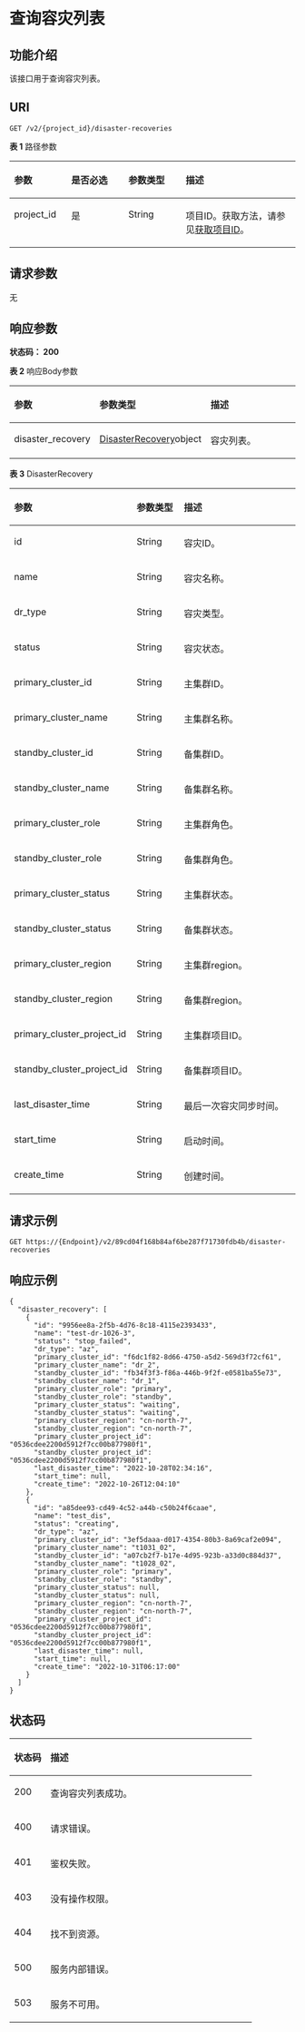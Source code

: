 # 查询容灾列表<a name="ZH-CN_TOPIC_0000001388442662"></a>

## 功能介绍<a name="section2768243112320"></a>

该接口用于查询容灾列表。

## URI<a name="section18775243182318"></a>

```
GET /v2/{project_id}/disaster-recoveries
```

**表 1**  路径参数

<a name="table12786043182314"></a>
<table><thead align="left"><tr id="row378219432238"><th class="cellrowborder" valign="top" width="20%" id="mcps1.2.5.1.1"><p id="p9788104311230"><a name="p9788104311230"></a><a name="p9788104311230"></a>参数</p>
</th>
<th class="cellrowborder" valign="top" width="20%" id="mcps1.2.5.1.2"><p id="p1179116433236"><a name="p1179116433236"></a><a name="p1179116433236"></a>是否必选</p>
</th>
<th class="cellrowborder" valign="top" width="20%" id="mcps1.2.5.1.3"><p id="p19794543182318"><a name="p19794543182318"></a><a name="p19794543182318"></a>参数类型</p>
</th>
<th class="cellrowborder" valign="top" width="40%" id="mcps1.2.5.1.4"><p id="p279918431231"><a name="p279918431231"></a><a name="p279918431231"></a>描述</p>
</th>
</tr>
</thead>
<tbody><tr id="row117821843152319"><td class="cellrowborder" valign="top" width="20%" headers="mcps1.2.5.1.1 "><p id="p380394322311"><a name="p380394322311"></a><a name="p380394322311"></a>project_id</p>
</td>
<td class="cellrowborder" valign="top" width="20%" headers="mcps1.2.5.1.2 "><p id="p38063431238"><a name="p38063431238"></a><a name="p38063431238"></a>是</p>
</td>
<td class="cellrowborder" valign="top" width="20%" headers="mcps1.2.5.1.3 "><p id="p3809194315231"><a name="p3809194315231"></a><a name="p3809194315231"></a>String</p>
</td>
<td class="cellrowborder" valign="top" width="40%" headers="mcps1.2.5.1.4 "><p id="p2812134312236"><a name="p2812134312236"></a><a name="p2812134312236"></a>项目ID。获取方法，请参见<a href="获取项目ID.md">获取项目ID</a>。</p>
</td>
</tr>
</tbody>
</table>

## 请求参数<a name="section4829043142318"></a>

无

## 响应参数<a name="section1183644302320"></a>

**状态码： 200**

**表 2**  响应Body参数

<a name="zh-cn_topic_0000001437418445_response_WorkloadStatusResp"></a>
<table><thead align="left"><tr id="row88431643132318"><th class="cellrowborder" valign="top" width="20%" id="mcps1.2.4.1.1"><p id="p38491143192316"><a name="p38491143192316"></a><a name="p38491143192316"></a>参数</p>
</th>
<th class="cellrowborder" valign="top" width="19.81%" id="mcps1.2.4.1.2"><p id="p198529439237"><a name="p198529439237"></a><a name="p198529439237"></a>参数类型</p>
</th>
<th class="cellrowborder" valign="top" width="60.19%" id="mcps1.2.4.1.3"><p id="p4855154372319"><a name="p4855154372319"></a><a name="p4855154372319"></a>描述</p>
</th>
</tr>
</thead>
<tbody><tr id="row158431543152311"><td class="cellrowborder" valign="top" width="20%" headers="mcps1.2.4.1.1 "><p id="p17964161305017"><a name="p17964161305017"></a><a name="p17964161305017"></a>disaster_recovery</p>
</td>
<td class="cellrowborder" valign="top" width="19.81%" headers="mcps1.2.4.1.2 "><p id="p184275259400"><a name="p184275259400"></a><a name="p184275259400"></a><a href="#zh-cn_topic_0000001437418445_response_WorkloadStatus">DisasterRecovery</a>object</p>
</td>
<td class="cellrowborder" valign="top" width="60.19%" headers="mcps1.2.4.1.3 "><p id="p48663431235"><a name="p48663431235"></a><a name="p48663431235"></a>容灾列表。</p>
</td>
</tr>
</tbody>
</table>

**表 3**  DisasterRecovery

<a name="zh-cn_topic_0000001437418445_response_WorkloadStatus"></a>
<table><thead align="left"><tr id="row188691436232"><th class="cellrowborder" valign="top" width="20%" id="mcps1.2.4.1.1"><p id="p1887514437236"><a name="p1887514437236"></a><a name="p1887514437236"></a>参数</p>
</th>
<th class="cellrowborder" valign="top" width="20%" id="mcps1.2.4.1.2"><p id="p2878643132318"><a name="p2878643132318"></a><a name="p2878643132318"></a>参数类型</p>
</th>
<th class="cellrowborder" valign="top" width="60%" id="mcps1.2.4.1.3"><p id="p17881543132314"><a name="p17881543132314"></a><a name="p17881543132314"></a>描述</p>
</th>
</tr>
</thead>
<tbody><tr id="row13869104317231"><td class="cellrowborder" valign="top" width="20%" headers="mcps1.2.4.1.1 "><p id="p7889124620401"><a name="p7889124620401"></a><a name="p7889124620401"></a>id</p>
</td>
<td class="cellrowborder" valign="top" width="20%" headers="mcps1.2.4.1.2 "><p id="p198881743172311"><a name="p198881743172311"></a><a name="p198881743172311"></a>String</p>
</td>
<td class="cellrowborder" valign="top" width="60%" headers="mcps1.2.4.1.3 "><p id="p8892743172312"><a name="p8892743172312"></a><a name="p8892743172312"></a>容灾ID。</p>
</td>
</tr>
<tr id="row1870124320237"><td class="cellrowborder" valign="top" width="20%" headers="mcps1.2.4.1.1 "><p id="p1345237114116"><a name="p1345237114116"></a><a name="p1345237114116"></a>name</p>
</td>
<td class="cellrowborder" valign="top" width="20%" headers="mcps1.2.4.1.2 "><p id="p20899043172314"><a name="p20899043172314"></a><a name="p20899043172314"></a>String</p>
</td>
<td class="cellrowborder" valign="top" width="60%" headers="mcps1.2.4.1.3 "><p id="p20902134372314"><a name="p20902134372314"></a><a name="p20902134372314"></a>容灾名称。</p>
</td>
</tr>
<tr id="row15397103316296"><td class="cellrowborder" valign="top" width="20%" headers="mcps1.2.4.1.1 "><p id="p14867124119410"><a name="p14867124119410"></a><a name="p14867124119410"></a>dr_type</p>
</td>
<td class="cellrowborder" valign="top" width="20%" headers="mcps1.2.4.1.2 "><p id="p4398173311297"><a name="p4398173311297"></a><a name="p4398173311297"></a>String</p>
</td>
<td class="cellrowborder" valign="top" width="60%" headers="mcps1.2.4.1.3 "><p id="p2398103316294"><a name="p2398103316294"></a><a name="p2398103316294"></a>容灾类型。</p>
</td>
</tr>
<tr id="row198423118304"><td class="cellrowborder" valign="top" width="20%" headers="mcps1.2.4.1.1 "><p id="p186510337422"><a name="p186510337422"></a><a name="p186510337422"></a>status</p>
</td>
<td class="cellrowborder" valign="top" width="20%" headers="mcps1.2.4.1.2 "><p id="p684231183018"><a name="p684231183018"></a><a name="p684231183018"></a>String</p>
</td>
<td class="cellrowborder" valign="top" width="60%" headers="mcps1.2.4.1.3 "><p id="p884214115306"><a name="p884214115306"></a><a name="p884214115306"></a>容灾状态。</p>
</td>
</tr>
<tr id="row1216753300"><td class="cellrowborder" valign="top" width="20%" headers="mcps1.2.4.1.1 "><p id="p1394194110422"><a name="p1394194110422"></a><a name="p1394194110422"></a>primary_cluster_id</p>
</td>
<td class="cellrowborder" valign="top" width="20%" headers="mcps1.2.4.1.2 "><p id="p9154182873013"><a name="p9154182873013"></a><a name="p9154182873013"></a>String</p>
</td>
<td class="cellrowborder" valign="top" width="60%" headers="mcps1.2.4.1.3 "><p id="p1254282518305"><a name="p1254282518305"></a><a name="p1254282518305"></a>主集群ID。</p>
</td>
</tr>
<tr id="row989011319306"><td class="cellrowborder" valign="top" width="20%" headers="mcps1.2.4.1.1 "><p id="p1457217145434"><a name="p1457217145434"></a><a name="p1457217145434"></a>primary_cluster_name</p>
</td>
<td class="cellrowborder" valign="top" width="20%" headers="mcps1.2.4.1.2 "><p id="p1089193193013"><a name="p1089193193013"></a><a name="p1089193193013"></a>String</p>
</td>
<td class="cellrowborder" valign="top" width="60%" headers="mcps1.2.4.1.3 "><p id="p9891173153011"><a name="p9891173153011"></a><a name="p9891173153011"></a>主集群名称。</p>
</td>
</tr>
<tr id="row7644113618309"><td class="cellrowborder" valign="top" width="20%" headers="mcps1.2.4.1.1 "><p id="p4411131324511"><a name="p4411131324511"></a><a name="p4411131324511"></a>standby_cluster_id</p>
</td>
<td class="cellrowborder" valign="top" width="20%" headers="mcps1.2.4.1.2 "><p id="p16620123533015"><a name="p16620123533015"></a><a name="p16620123533015"></a>String</p>
</td>
<td class="cellrowborder" valign="top" width="60%" headers="mcps1.2.4.1.3 "><p id="p15620173517300"><a name="p15620173517300"></a><a name="p15620173517300"></a>备集群ID。</p>
</td>
</tr>
<tr id="row6644336183019"><td class="cellrowborder" valign="top" width="20%" headers="mcps1.2.4.1.1 "><p id="p15640209154518"><a name="p15640209154518"></a><a name="p15640209154518"></a>standby_cluster_name</p>
</td>
<td class="cellrowborder" valign="top" width="20%" headers="mcps1.2.4.1.2 "><p id="p14620935113016"><a name="p14620935113016"></a><a name="p14620935113016"></a>String</p>
</td>
<td class="cellrowborder" valign="top" width="60%" headers="mcps1.2.4.1.3 "><p id="p962053518302"><a name="p962053518302"></a><a name="p962053518302"></a>备集群名称。</p>
</td>
</tr>
<tr id="row1089163853017"><td class="cellrowborder" valign="top" width="20%" headers="mcps1.2.4.1.1 "><p id="p14154153744319"><a name="p14154153744319"></a><a name="p14154153744319"></a>primary_cluster_role</p>
</td>
<td class="cellrowborder" valign="top" width="20%" headers="mcps1.2.4.1.2 "><p id="p64775284311"><a name="p64775284311"></a><a name="p64775284311"></a>String</p>
</td>
<td class="cellrowborder" valign="top" width="60%" headers="mcps1.2.4.1.3 "><p id="p101812387303"><a name="p101812387303"></a><a name="p101812387303"></a>主集群角色。</p>
</td>
</tr>
<tr id="row13431174033014"><td class="cellrowborder" valign="top" width="20%" headers="mcps1.2.4.1.1 "><p id="p16878123919432"><a name="p16878123919432"></a><a name="p16878123919432"></a>standby_cluster_role</p>
</td>
<td class="cellrowborder" valign="top" width="20%" headers="mcps1.2.4.1.2 "><p id="p188091639193017"><a name="p188091639193017"></a><a name="p188091639193017"></a>String</p>
</td>
<td class="cellrowborder" valign="top" width="60%" headers="mcps1.2.4.1.3 "><p id="p1880963993017"><a name="p1880963993017"></a><a name="p1880963993017"></a>备集群角色。</p>
</td>
</tr>
<tr id="row1143117406309"><td class="cellrowborder" valign="top" width="20%" headers="mcps1.2.4.1.1 "><p id="p14382642144317"><a name="p14382642144317"></a><a name="p14382642144317"></a>primary_cluster_status</p>
</td>
<td class="cellrowborder" valign="top" width="20%" headers="mcps1.2.4.1.2 "><p id="p48091839113015"><a name="p48091839113015"></a><a name="p48091839113015"></a>String</p>
</td>
<td class="cellrowborder" valign="top" width="60%" headers="mcps1.2.4.1.3 "><p id="p58091639183017"><a name="p58091639183017"></a><a name="p58091639183017"></a>主集群状态。</p>
</td>
</tr>
<tr id="row19342742123013"><td class="cellrowborder" valign="top" width="20%" headers="mcps1.2.4.1.1 "><p id="p1620643174614"><a name="p1620643174614"></a><a name="p1620643174614"></a>standby_cluster_status</p>
</td>
<td class="cellrowborder" valign="top" width="20%" headers="mcps1.2.4.1.2 "><p id="p7660154163010"><a name="p7660154163010"></a><a name="p7660154163010"></a>String</p>
</td>
<td class="cellrowborder" valign="top" width="60%" headers="mcps1.2.4.1.3 "><p id="p9660204113018"><a name="p9660204113018"></a><a name="p9660204113018"></a>备集群状态。</p>
</td>
</tr>
<tr id="row434214424308"><td class="cellrowborder" valign="top" width="20%" headers="mcps1.2.4.1.1 "><p id="p11896522464"><a name="p11896522464"></a><a name="p11896522464"></a>primary_cluster_region</p>
</td>
<td class="cellrowborder" valign="top" width="20%" headers="mcps1.2.4.1.2 "><p id="p16660124153010"><a name="p16660124153010"></a><a name="p16660124153010"></a>String</p>
</td>
<td class="cellrowborder" valign="top" width="60%" headers="mcps1.2.4.1.3 "><p id="p366044193013"><a name="p366044193013"></a><a name="p366044193013"></a>主集群region。</p>
</td>
</tr>
<tr id="row153961740103211"><td class="cellrowborder" valign="top" width="20%" headers="mcps1.2.4.1.1 "><p id="p7970135074317"><a name="p7970135074317"></a><a name="p7970135074317"></a>standby_cluster_region</p>
</td>
<td class="cellrowborder" valign="top" width="20%" headers="mcps1.2.4.1.2 "><p id="p14351139133210"><a name="p14351139133210"></a><a name="p14351139133210"></a>String</p>
</td>
<td class="cellrowborder" valign="top" width="60%" headers="mcps1.2.4.1.3 "><p id="p1143553923211"><a name="p1143553923211"></a><a name="p1143553923211"></a>备集群region。</p>
</td>
</tr>
<tr id="row43969400328"><td class="cellrowborder" valign="top" width="20%" headers="mcps1.2.4.1.1 "><p id="p192119436463"><a name="p192119436463"></a><a name="p192119436463"></a>primary_cluster_project_id</p>
</td>
<td class="cellrowborder" valign="top" width="20%" headers="mcps1.2.4.1.2 "><p id="p4435193923212"><a name="p4435193923212"></a><a name="p4435193923212"></a>String</p>
</td>
<td class="cellrowborder" valign="top" width="60%" headers="mcps1.2.4.1.3 "><p id="p1643518392324"><a name="p1643518392324"></a><a name="p1643518392324"></a>主集群项目ID。</p>
</td>
</tr>
<tr id="row8396154053210"><td class="cellrowborder" valign="top" width="20%" headers="mcps1.2.4.1.1 "><p id="p128593565433"><a name="p128593565433"></a><a name="p128593565433"></a>standby_cluster_project_id</p>
</td>
<td class="cellrowborder" valign="top" width="20%" headers="mcps1.2.4.1.2 "><p id="p134351539193220"><a name="p134351539193220"></a><a name="p134351539193220"></a>String</p>
</td>
<td class="cellrowborder" valign="top" width="60%" headers="mcps1.2.4.1.3 "><p id="p64361439183215"><a name="p64361439183215"></a><a name="p64361439183215"></a>备集群项目ID。</p>
</td>
</tr>
<tr id="row939674013217"><td class="cellrowborder" valign="top" width="20%" headers="mcps1.2.4.1.1 "><p id="p14210431469"><a name="p14210431469"></a><a name="p14210431469"></a>last_disaster_time</p>
</td>
<td class="cellrowborder" valign="top" width="20%" headers="mcps1.2.4.1.2 "><p id="p9436163943210"><a name="p9436163943210"></a><a name="p9436163943210"></a>String</p>
</td>
<td class="cellrowborder" valign="top" width="60%" headers="mcps1.2.4.1.3 "><p id="p9219298364"><a name="p9219298364"></a><a name="p9219298364"></a>最后一次容灾同步时间。</p>
</td>
</tr>
<tr id="row1994382283616"><td class="cellrowborder" valign="top" width="20%" headers="mcps1.2.4.1.1 "><p id="p5216430462"><a name="p5216430462"></a><a name="p5216430462"></a>start_time</p>
</td>
<td class="cellrowborder" valign="top" width="20%" headers="mcps1.2.4.1.2 "><p id="p29433224368"><a name="p29433224368"></a><a name="p29433224368"></a>String</p>
</td>
<td class="cellrowborder" valign="top" width="60%" headers="mcps1.2.4.1.3 "><p id="p12943132216366"><a name="p12943132216366"></a><a name="p12943132216366"></a>启动时间。</p>
</td>
</tr>
<tr id="row1911204173619"><td class="cellrowborder" valign="top" width="20%" headers="mcps1.2.4.1.1 "><p id="p321144314467"><a name="p321144314467"></a><a name="p321144314467"></a>create_time</p>
</td>
<td class="cellrowborder" valign="top" width="20%" headers="mcps1.2.4.1.2 "><p id="p121184173612"><a name="p121184173612"></a><a name="p121184173612"></a>String</p>
</td>
<td class="cellrowborder" valign="top" width="60%" headers="mcps1.2.4.1.3 "><p id="p5111341193611"><a name="p5111341193611"></a><a name="p5111341193611"></a>创建时间。</p>
</td>
</tr>
</tbody>
</table>

## 请求示例<a name="section1490584316232"></a>

```
GET https://{Endpoint}/v2/89cd04f168b84af6be287f71730fdb4b/disaster-recoveries
```

## 响应示例<a name="section29133430231"></a>

```
{
  "disaster_recovery": [
    {
      "id": "9956ee8a-2f5b-4d76-8c18-4115e2393433",
      "name": "test-dr-1026-3",
      "status": "stop_failed",
      "dr_type": "az",
      "primary_cluster_id": "f6dc1f82-8d66-4750-a5d2-569d3f72cf61",
      "primary_cluster_name": "dr_2",
      "standby_cluster_id": "fb34f3f3-f86a-446b-9f2f-e0581ba55e73",
      "standby_cluster_name": "dr_1",
      "primary_cluster_role": "primary",
      "standby_cluster_role": "standby",
      "primary_cluster_status": "waiting",
      "standby_cluster_status": "waiting",
      "primary_cluster_region": "cn-north-7",
      "standby_cluster_region": "cn-north-7",
      "primary_cluster_project_id": "0536cdee2200d5912f7cc00b877980f1",
      "standby_cluster_project_id": "0536cdee2200d5912f7cc00b877980f1",
      "last_disaster_time": "2022-10-28T02:34:16",
      "start_time": null,
      "create_time": "2022-10-26T12:04:10"
    },
    {
      "id": "a85dee93-cd49-4c52-a44b-c50b24f6caae",
      "name": "test_dis",
      "status": "creating",
      "dr_type": "az",
      "primary_cluster_id": "3ef5daaa-d017-4354-80b3-8a69caf2e094",
      "primary_cluster_name": "t1031_02",
      "standby_cluster_id": "a07cb2f7-b17e-4d95-923b-a33d0c884d37",
      "standby_cluster_name": "t1028_02",
      "primary_cluster_role": "primary",
      "standby_cluster_role": "standby",
      "primary_cluster_status": null,
      "standby_cluster_status": null,
      "primary_cluster_region": "cn-north-7",
      "standby_cluster_region": "cn-north-7",
      "primary_cluster_project_id": "0536cdee2200d5912f7cc00b877980f1",
      "standby_cluster_project_id": "0536cdee2200d5912f7cc00b877980f1",
      "last_disaster_time": null,
      "start_time": null,
      "create_time": "2022-10-31T06:17:00"
    }
  ]
}
```

## 状态码<a name="section791911431238"></a>

<a name="zh-cn_topic_0000001437418445_status_code"></a>
<table><thead align="left"><tr id="row79241433233"><th class="cellrowborder" valign="top" width="15%" id="mcps1.1.3.1.1"><p id="p1492812432231"><a name="p1492812432231"></a><a name="p1492812432231"></a>状态码</p>
</th>
<th class="cellrowborder" valign="top" width="85%" id="mcps1.1.3.1.2"><p id="p18931194319235"><a name="p18931194319235"></a><a name="p18931194319235"></a>描述</p>
</th>
</tr>
</thead>
<tbody><tr id="row19924174317234"><td class="cellrowborder" valign="top" width="15%" headers="mcps1.1.3.1.1 "><p id="p393513430234"><a name="p393513430234"></a><a name="p393513430234"></a>200</p>
</td>
<td class="cellrowborder" valign="top" width="85%" headers="mcps1.1.3.1.2 "><p id="p15938124332317"><a name="p15938124332317"></a><a name="p15938124332317"></a>查询容灾列表成功。</p>
</td>
</tr>
<tr id="row19245435233"><td class="cellrowborder" valign="top" width="15%" headers="mcps1.1.3.1.1 "><p id="p10943174313235"><a name="p10943174313235"></a><a name="p10943174313235"></a>400</p>
</td>
<td class="cellrowborder" valign="top" width="85%" headers="mcps1.1.3.1.2 "><p id="p994910439237"><a name="p994910439237"></a><a name="p994910439237"></a>请求错误。</p>
</td>
</tr>
<tr id="row19241143122312"><td class="cellrowborder" valign="top" width="15%" headers="mcps1.1.3.1.1 "><p id="p2095314312235"><a name="p2095314312235"></a><a name="p2095314312235"></a>401</p>
</td>
<td class="cellrowborder" valign="top" width="85%" headers="mcps1.1.3.1.2 "><p id="p195711438236"><a name="p195711438236"></a><a name="p195711438236"></a>鉴权失败。</p>
</td>
</tr>
<tr id="row69248433237"><td class="cellrowborder" valign="top" width="15%" headers="mcps1.1.3.1.1 "><p id="p139602435232"><a name="p139602435232"></a><a name="p139602435232"></a>403</p>
</td>
<td class="cellrowborder" valign="top" width="85%" headers="mcps1.1.3.1.2 "><p id="p7964194320235"><a name="p7964194320235"></a><a name="p7964194320235"></a>没有操作权限。</p>
</td>
</tr>
<tr id="row1592564318236"><td class="cellrowborder" valign="top" width="15%" headers="mcps1.1.3.1.1 "><p id="p296784382313"><a name="p296784382313"></a><a name="p296784382313"></a>404</p>
</td>
<td class="cellrowborder" valign="top" width="85%" headers="mcps1.1.3.1.2 "><p id="p7970144382318"><a name="p7970144382318"></a><a name="p7970144382318"></a>找不到资源。</p>
</td>
</tr>
<tr id="row69254439233"><td class="cellrowborder" valign="top" width="15%" headers="mcps1.1.3.1.1 "><p id="p397324316237"><a name="p397324316237"></a><a name="p397324316237"></a>500</p>
</td>
<td class="cellrowborder" valign="top" width="85%" headers="mcps1.1.3.1.2 "><p id="p397711436238"><a name="p397711436238"></a><a name="p397711436238"></a>服务内部错误。</p>
</td>
</tr>
<tr id="row13925194332319"><td class="cellrowborder" valign="top" width="15%" headers="mcps1.1.3.1.1 "><p id="p1798134320232"><a name="p1798134320232"></a><a name="p1798134320232"></a>503</p>
</td>
<td class="cellrowborder" valign="top" width="85%" headers="mcps1.1.3.1.2 "><p id="p15984154316230"><a name="p15984154316230"></a><a name="p15984154316230"></a>服务不可用。</p>
</td>
</tr>
</tbody>
</table>

